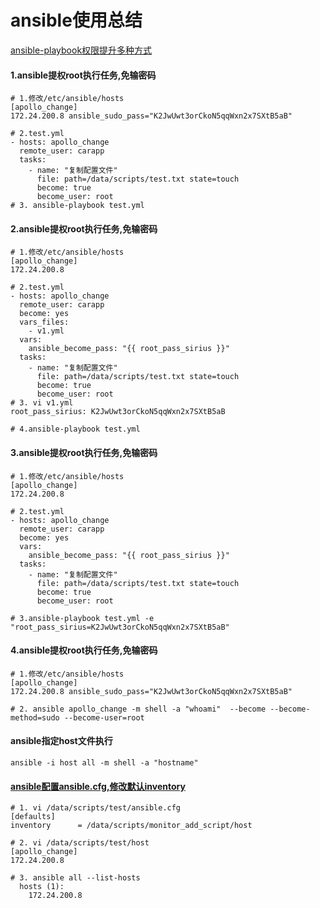 # ansible使用总结

[ansible-playbook权限提升多种方式](https://www.136.la/android/show-27156.html)

#### 1.ansible提权root执行任务,免输密码

```
# 1.修改/etc/ansible/hosts
[apollo_change]
172.24.200.8 ansible_sudo_pass="K2JwUwt3orCkoN5qqWxn2x7SXtB5aB"

# 2.test.yml
- hosts: apollo_change
  remote_user: carapp
  tasks:
    - name: "复制配置文件"
      file: path=/data/scripts/test.txt state=touch
      become: true
      become_user: root
# 3. ansible-playbook test.yml
```

#### 2.ansible提权root执行任务,免输密码

```
# 1.修改/etc/ansible/hosts
[apollo_change]
172.24.200.8

# 2.test.yml
- hosts: apollo_change
  remote_user: carapp
  become: yes
  vars_files:
    - v1.yml
  vars:
    ansible_become_pass: "{{ root_pass_sirius }}"
  tasks:
    - name: "复制配置文件"
      file: path=/data/scripts/test.txt state=touch
      become: true
      become_user: root
# 3. vi v1.yml
root_pass_sirius: K2JwUwt3orCkoN5qqWxn2x7SXtB5aB

# 4.ansible-playbook test.yml
```

#### 3.ansible提权root执行任务,免输密码

```
# 1.修改/etc/ansible/hosts
[apollo_change]
172.24.200.8

# 2.test.yml
- hosts: apollo_change
  remote_user: carapp
  become: yes
  vars:
    ansible_become_pass: "{{ root_pass_sirius }}"
  tasks:
    - name: "复制配置文件"
      file: path=/data/scripts/test.txt state=touch
      become: true
      become_user: root

# 3.ansible-playbook test.yml -e "root_pass_sirius=K2JwUwt3orCkoN5qqWxn2x7SXtB5aB"
```

#### 4.ansible提权root执行任务,免输密码

```
# 1.修改/etc/ansible/hosts
[apollo_change]
172.24.200.8 ansible_sudo_pass="K2JwUwt3orCkoN5qqWxn2x7SXtB5aB"

# 2. ansible apollo_change -m shell -a "whoami"  --become --become-method=sudo --become-user=root
```



#### ansible指定host文件执行

```\
ansible -i host all -m shell -a "hostname"
```

#### [ansible配置ansible.cfg,修改默认inventory](https://blog.csdn.net/liumiaocn/article/details/95351475)

```
# 1. vi /data/scripts/test/ansible.cfg
[defaults]
inventory      = /data/scripts/monitor_add_script/host

# 2. vi /data/scripts/test/host
[apollo_change]
172.24.200.8 

# 3. ansible all --list-hosts
  hosts (1):
    172.24.200.8

```

